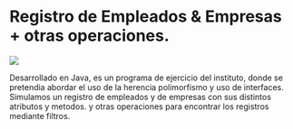 # Registro de Empleados & Empresas + otras operaciones.


<p align="left">
   <img src="https://img.shields.io/badge/STATUS-EN%20DESAROLLO-green">
</p>
   
Desarrollado en Java, es un programa de ejercicio del instituto, donde se pretendia abordar el uso de la herencia polimorfismo y uso de interfaces. Simulamos un registro de empleados y de empresas con sus distintos atributos y metodos. y otras operaciones para encontrar los registros mediante filtros.


   
